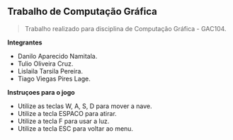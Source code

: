 ## Trabalho de Computação Gráfica

>Trabalho realizado para disciplina de Computação Gráfica - GAC104.

**Integrantes**
- Danilo Aparecido Namitala.
- Tulio Oliveira Cruz.
- Lislaila Tarsila Pereira.
- Tiago Viegas Pires Lage.

**Instruçoes para o jogo**
- Utilize as teclas W, A, S, D para mover a nave.
- Utilize a tecla ESPACO para atirar.
- Utilize a tecla F para usar a luz.
- Utilize a tecla ESC para voltar ao menu.
